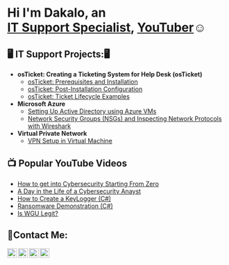 <h1>Hi I'm Dakalo, an <br/><a href="https://github.com/Dakalo-Ndonde15/">IT Support Specialist</a>,  <a href="https://www.youtube.com/@dakalondonde">YouTuber</a>☺</h1>

<h2>🖥️ IT Support Projects:🖥️</h2>

- <b>osTicket: Creating a Ticketing System for Help Desk (osTicket)</b>
  - [osTicket: Prerequisites and Installation](https://github.com/Dakalo-Ndonde15/osTicket-Prereqs)
  - [osTicket: Post-Installation Configuration](https://github.com/Dakalo-Ndonde15/Post-Install-Config)
  - [osTicket: Ticket Lifecycle Examples](https://github.com/Dakalo-Ndonde15/Ticket-Lifecycle-Examples)
- <b>Microsoft Azure </b>
  - [Setting Up Active Directory using Azure VMs](https://github.com/Dakalo-Ndonde15/Configure-AD)
  - [Network Security Groups (NSGs) and Inspecting Network Protocols with Wireshark](https://github.com/Dakalo-Ndonde15/Azure-Network-Protocols)
- <b>Virtual Private Network</b>
  - [VPN Setup in Virtual Machine](https://github.com/Dakalo-Ndonde15/Setting-Up-A-VPN)


<h2>📺 Popular YouTube Videos</h2>

- [How to get into Cybersecurity Starting From Zero](https://www.youtube.com/watch?v=a83ASGn_V_s)
- [A Day in the Life of a Cybersecurity Anayst](https://www.youtube.com/watch?v=uHy3oM7NnoU)
- [How to Create a KeyLogger (C#)](https://www.youtube.com/watch?v=N-L9hklSlNk)
- [Ransomware Demonstration (C#)](https://www.youtube.com/watch?v=OfvdQeh79s0)
- [Is WGU Legit?](https://www.youtube.com/watch?v=E2MwRWxDBkA)

<h2> 🤳Contact Me:</h2>

[<img align="left" alt="DakaloNdonde | YouTube" width="22px" src="https://cdn.jsdelivr.net/npm/simple-icons@v3/icons/youtube.svg" />][youtube]
[<img align="left" alt="DakaloNdonde | Twitter" width="22px" src="https://cdn.jsdelivr.net/npm/simple-icons@v3/icons/twitter.svg" />][twitter]
[<img align="left" alt="Dakalondonde | LinkedIn" width="22px" src="https://cdn.jsdelivr.net/npm/simple-icons@v3/icons/linkedin.svg" />][linkedin]
[<img align="left" alt="Dakalondonde | Instagram" width="22px" src="https://cdn.jsdelivr.net/npm/simple-icons@v3/icons/instagram.svg" />][instagram]

[twitter]: https://twitter.com/joshmadakor
[youtube]: https://www.youtube.com/c/joshmadakor
[instagram]: https://www.instagram.com/its_phildas_universe/
[linkedin]: https://linkedin.com/in/joshmadakor

<!--
**Dakalo-Ndonde15/Dakalo-Ndonde15** is a ✨ _special_ ✨ repository because its `README.md` (this file) appears on your GitHub profile.

Here are some ideas to get you started:

- 🔭 I’m currently working on ...
- 🌱 I’m currently learning ...
- 👯 I’m looking to collaborate on ...
- 🤔 I’m looking for help with ...
- 💬 Ask me about ...
- 📫 How to reach me: ...
- 😄 Pronouns: ...
- ⚡ Fun fact: ...
-->
